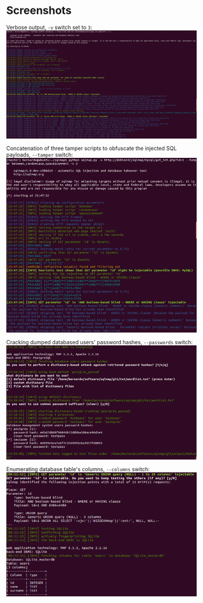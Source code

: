 # Screenshots

Verbose output, `-v` switch set to `3`:
![Verbose output set to 3](images/sqlmap_verbose_3.png)

Concatenation of three tamper scripts to obfuscate the injected SQL payloads, `--tamper` switch:
![Tamper scripts in action](images/sqlmap_tamper_in_action.png)

Cracking dumped databased users' password hashes, `--passwords` switch:
![Users' password hashes cracking](images/sqlmap_cracking_password_hashes.png)

Enumerating database table's columns, `--columns` switch:
![Database table's columns dump](images/sqlmap_enumerating_columns.png)


